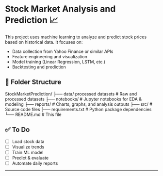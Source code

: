 # Stock Market Analysis and Prediction 📈

This project uses machine learning to analyze and predict stock prices based on historical data. It focuses on:
- Data collection from Yahoo Finance or similar APIs
- Feature engineering and visualization
- Model training (Linear Regression, LSTM, etc.)
- Backtesting and prediction

## 📁 Folder Structure
StockMarketPrediction/
├── data/ processed datasets              # Raw and processed datasets
├── notebooks/          # Jupyter notebooks for EDA & modeling
├── reports/            # Charts, graphs, and analysis outputs
├── src/                # Source code files
├── requirements.txt    # Python package dependencies
└── README.md           # This file

## ✅ To Do
- [ ] Load stock data
- [ ] Visualize trends
- [ ] Train ML model
- [ ] Predict & evaluate
- [ ] Automate daily reports

---
